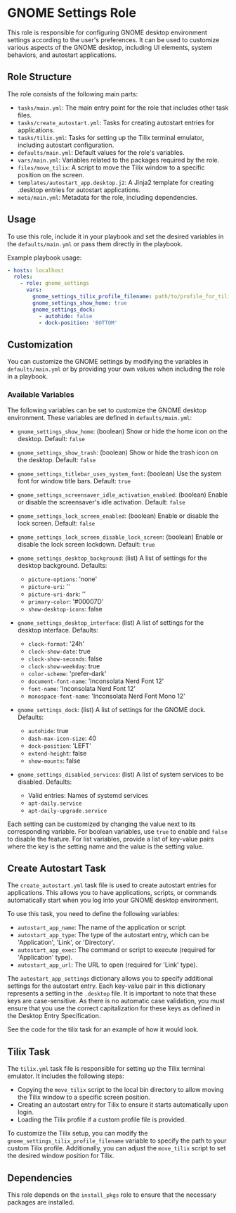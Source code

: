 # GNOME Settings Role

This role is responsible for configuring GNOME desktop environment settings
according to the user's preferences. It can be used to customize various
aspects of the GNOME desktop, including UI elements, system behaviors, and
autostart applications.

## Role Structure

The role consists of the following main parts:

* `tasks/main.yml`: The main entry point for the role that includes other task files.
* `tasks/create_autostart.yml`: Tasks for creating autostart entries for applications.
* `tasks/tilix.yml`: Tasks for setting up the Tilix terminal emulator, including autostart configuration.
* `defaults/main.yml`: Default values for the role's variables.
* `vars/main.yml`: Variables related to the packages required by the role.
* `files/move_tilix`: A script to move the Tilix window to a specific position on the screen.
* `templates/autostart_app.desktop.j2`: A Jinja2 template for creating .desktop entries for autostart applications.
* `meta/main.yml`: Metadata for the role, including dependencies.

## Usage

To use this role, include it in your playbook and set the desired variables in
the `defaults/main.yml` or pass them directly in the playbook.

Example playbook usage:

```yaml
- hosts: localhost
  roles:
    - role: gnome_settings
      vars:
        gnome_settings_tilix_profile_filename: path/to/profile_for_tilix
        gnome_settings_show_home: true
        gnome_settings_dock:
          - autohide: false
          - dock-position: 'BOTTOM'
```

## Customization

You can customize the GNOME settings by modifying the variables in
`defaults/main.yml` or by providing your own values when including the role in
a playbook.

### Available Variables

The following variables can be set to customize the GNOME desktop environment.
These variables are defined in `defaults/main.yml`:

* `gnome_settings_show_home`: (boolean) Show or hide the home icon on the desktop. Default: `false`
* `gnome_settings_show_trash`: (boolean) Show or hide the trash icon on the desktop. Default: `false`
* `gnome_settings_titlebar_uses_system_font`: (boolean) Use the system font for window title bars. Default: `true`
* `gnome_settings_screensaver_idle_activation_enabled`: (boolean) Enable or disable the screensaver's idle activation. Default: `false`
* `gnome_settings_lock_screen_enabled`: (boolean) Enable or disable the lock screen. Default: `false`
* `gnome_settings_lock_screen_disable_lock_screen`: (boolean) Enable or disable the lock screen lockdown. Default: `true`

* `gnome_settings_desktop_background`: (list) A list of settings for the desktop background. Defaults:
  - `picture-options`: 'none'
  - `picture-uri`: ''
  - `picture-uri-dark`: ''
  - `primary-color`: '#00007D'
  - `show-desktop-icons`: false

* `gnome_settings_desktop_interface`: (list) A list of settings for the desktop interface. Defaults:
  - `clock-format`: '24h'
  - `clock-show-date`: true
  - `clock-show-seconds`: false
  - `clock-show-weekday`: true
  - `color-scheme`: 'prefer-dark'
  - `document-font-name`: 'Inconsolata Nerd Font 12'
  - `font-name`: 'Inconsolata Nerd Font 12'
  - `monospace-font-name`: 'Inconsolata Nerd Font Mono 12'

* `gnome_settings_dock`: (list) A list of settings for the GNOME dock. Defaults:
  - `autohide`: true
  - `dash-max-icon-size`: 40
  - `dock-position`: 'LEFT'
  - `extend-height`: false
  - `show-mounts`: false

* `gnome_settings_disabled_services`: (list) A list of system services to be disabled. Defaults:
  - Valid entries: Names of systemd services
  - `apt-daily.service`
  - `apt-daily-upgrade.service`

Each setting can be customized by changing the value next to its corresponding
variable. For boolean variables, use `true` to enable and `false` to disable
the feature. For list variables, provide a list of key-value pairs where the
key is the setting name and the value is the setting value.

## Create Autostart Task

The `create_autostart.yml` task file is used to create autostart entries for applications. This allows you to have applications, scripts, or commands automatically start when you log into your GNOME desktop environment.

To use this task, you need to define the following variables:

* `autostart_app_name`: The name of the application or script.
* `autostart_app_type`: The type of the autostart entry, which can be 'Application', 'Link', or 'Directory'.
* `autostart_app_exec`: The command or script to execute (required for 'Application' type).
* `autostart_app_url`: The URL to open (required for 'Link' type).

The `autostart_app_settings` dictionary allows you to specify additional
settings for the autostart entry. Each key-value pair in this dictionary
represents a setting in the `.desktop` file. It is important to note that
these keys are case-sensitive. As there is no automatic case validation, you
must ensure that you use the correct capitalization for these keys as defined
in the Desktop Entry Specification.

See the code for the tilix task for an example of how it would look.

## Tilix Task

The `tilix.yml` task file is responsible for setting up the Tilix terminal
emulator. It includes the following steps:

* Copying the `move_tilix` script to the local bin directory to allow moving the Tilix window to a specific screen position.
* Creating an autostart entry for Tilix to ensure it starts automatically upon login.
* Loading the Tilix profile if a custom profile file is provided.

To customize the Tilix setup, you can modify the
`gnome_settings_tilix_profile_filename` variable to specify the path to your
custom Tilix profile. Additionally, you can adjust the `move_tilix` script to
set the desired window position for Tilix.

## Dependencies

This role depends on the `install_pkgs` role to ensure that the necessary
packages are installed.
